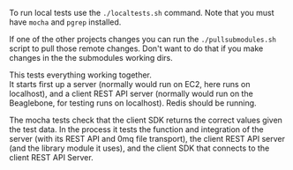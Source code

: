 To run local tests use the `./localtests.sh` command.  Note that you must have `mocha` and `pgrep` installed.

If one of the other projects changes you can run the `./pullsubmodules.sh` script to pull those remote changes.
Don't want to do that if you make changes in the the submodules working dirs.

This tests everything working together.  
It starts first up a server (normally would run on EC2, here runs on localhost),
and a client REST API server (normally would run on the Beaglebone, for testing runs on localhost).
Redis should be running.

The mocha tests check that the client SDK returns the correct values given the test data.
In the process it tests the function and integration of the server (with its REST API and 0mq file transport),
the client REST API server (and the library module it uses), and the client SDK that connects to the 
client REST API Server.

